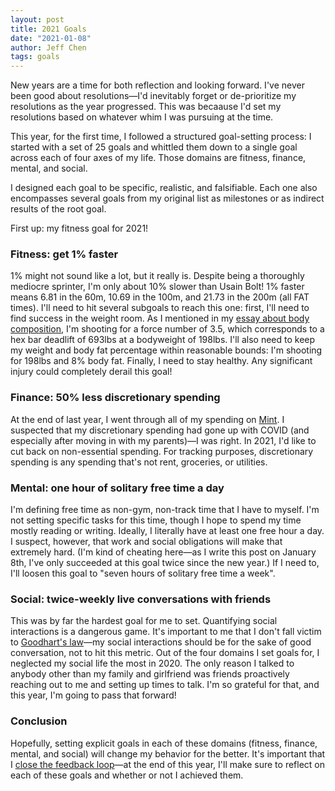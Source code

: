 ```yaml
---
layout: post
title: 2021 Goals
date: "2021-01-08"
author: Jeff Chen
tags: goals
---
```


New years are a time for both reflection and looking forward. I've never been good about resolutions—I'd inevitably forget or de-prioritize my resolutions as the year progressed. This was becaause I'd set my resolutions based on whatever whim I was pursuing at the time.

This year, for the first time, I followed a structured goal-setting process: I started with a set of 25 goals and whittled them down to a single goal across each of four axes of my life. Those domains are fitness, finance, mental, and social.

I designed each goal to be specific, realistic, and falsifiable. Each one also encompasses several goals from my original list as milestones or as indirect results of the root goal.

First up: my fitness goal for 2021!

<!-- excerpt -->

### Fitness: get 1% faster

1% might not sound like a lot, but it really is. Despite being a thoroughly mediocre sprinter, I'm only about 10% slower than Usain Bolt! 1% faster means 6.81 in the 60m, 10.69 in the 100m, and 21.73 in the 200m (all FAT times).
I'll need to hit several subgoals to reach this one: first, I'll need to find success in the weight room. As I mentioned in my [essay about body composition](https://jeffchen.dev/posts/Body-Composition-For-Sprinters/), I'm shooting for a force number of 3.5, which corresponds to a hex bar deadlift of 693lbs at a bodyweight of 198lbs. I'll also need to keep my weight and body fat percentage within reasonable bounds: I'm shooting for 198lbs and 8% body fat. Finally, I need to stay healthy. Any significant injury could completely derail this goal!

### Finance: 50% less discretionary spending

At the end of last year, I went through all of my spending on [Mint](https://www.mint.com/). I suspected that my discretionary spending had gone up with COVID (and especially after moving in with my parents)—I was right. In 2021, I'd like to cut back on non-essential spending. For tracking purposes, discretionary spending is any spending that's not rent, groceries, or utilities.

### Mental: one hour of solitary free time a day

I'm defining free time as non-gym, non-track time that I have to myself. I'm not setting specific tasks for this time, though I hope to spend my time mostly reading or writing.
Ideally, I literally have at least one free hour a day. I suspect, however, that work and social obligations will make that extremely hard. (I'm kind of cheating here—as I write this post on January 8th, I've only succeeded at this goal twice since the new year.) If I need to, I'll loosen this goal to "seven hours of solitary free time a week".

### Social: twice-weekly live conversations with friends

This was by far the hardest goal for me to set. Quantifying social interactions is a dangerous game. It's important to me that I don't fall victim to [Goodhart's law](https://en.wikipedia.org/wiki/Goodhart%27s_law)—my social interactions should be for the sake of good conversation, not to hit this metric.
Out of the four domains I set goals for, I neglected my social life the most in 2020. The only reason I talked to anybody other than my family and girlfriend was friends proactively reaching out to me and setting up times to talk. I'm so grateful for that, and this year, I'm going to pass that forward!

### Conclusion

Hopefully, setting explicit goals in each of these domains (fitness, finance, mental, and social) will change my behavior for the better. It's important that I [close the feedback loop](https://fs.blog/2011/10/mental-model-feedback-loops/)—at the end of this year, I'll make sure to reflect on each of these goals and whether or not I achieved them.

